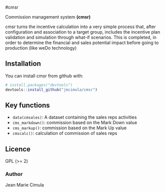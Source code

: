 #cmsr

Commission management system **(cmsr)** 

cmsr turns the incentive calculation into a very simple process that, after configuration and association to a target group, includes the incentive plan validation and simulation through what-if scenarios. This is completed, in order to determine the financial and sales potential impact before going to production (like weDo technology)
## Installation

You can install cmsr from github with:

```R
# install.packages("devtools")
devtools::install_github("jmcimula/cmsr")
```

## Key functions

* `data(cmsales)`: A dataset containing the sales reps activities
* `cms_markdown()`: commission based on the Mark Down value
* `cms_markup()`: commission based on the Mark Up value
* `cmscalc()`: calculation of commission of sales reps

## Licence

GPL (>= 2)

### Author

Jean Marie Cimula
